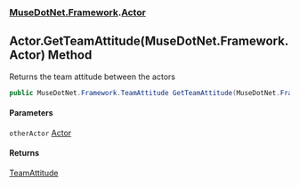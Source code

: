 ### [MuseDotNet.Framework](./MuseDotNet-Framework.md 'MuseDotNet.Framework').[Actor](./Actor.md 'MuseDotNet.Framework.Actor')
## Actor.GetTeamAttitude(MuseDotNet.Framework.Actor) Method
Returns the team attitude between the actors  
```csharp
public MuseDotNet.Framework.TeamAttitude GetTeamAttitude(MuseDotNet.Framework.Actor otherActor);
```
#### Parameters
<a name='MuseDotNet-Framework-Actor-GetTeamAttitude(MuseDotNet-Framework-Actor)-otherActor'></a>
`otherActor` [Actor](./Actor.md 'MuseDotNet.Framework.Actor')  
  
#### Returns
[TeamAttitude](./TeamAttitude.md 'MuseDotNet.Framework.TeamAttitude')  
